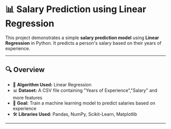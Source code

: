 # 📊 Salary Prediction using Linear Regression

This project demonstrates a simple **salary prediction model** using **Linear Regression** in Python. It predicts a person's salary based on their years of experience.  

---

## 🔍 Overview
- 📌 **Algorithm Used:** Linear Regression  
- 📊 **Dataset:** A CSV file containing "Years of Experience","Salary" and more features 
- 🚀 **Goal:** Train a machine learning model to predict salaries based on experience  
- 🛠 **Libraries Used:** Pandas, NumPy, Scikit-Learn, Matplotlib  

---



